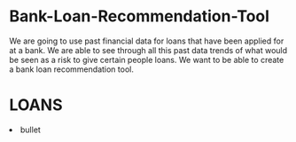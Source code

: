 # Bank-Loan-Recommendation-Tool
We are going to use past financial data for loans that have been applied for at a bank. We are able to see through all this past data trends of what would be seen as a risk to give certain people loans. We want to be able to create a bank loan recommendation tool.

<H1> LOANS </H1>

<li> bullet </li>


